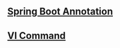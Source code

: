 ## [Spring Boot Annotation](https://github.com/CrazyAtom/Spring-Lab/blob/main/Spring-Boot-Annotation.md)
## [VI Command](https://github.com/CrazyAtom/Spring-Lab/blob/main/VI-Command.md)

